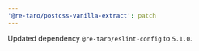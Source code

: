 ```yaml
---
'@re-taro/postcss-vanilla-extract': patch
---
```


Updated dependency `@re-taro/eslint-config` to `5.1.0`.
